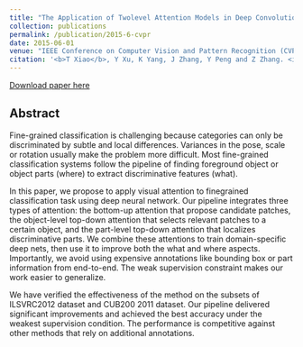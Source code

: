 ```yaml
---
title: "The Application of Twolevel Attention Models in Deep Convolutional Neural Network for Fine-grained Image Classification"
collection: publications
permalink: /publication/2015-6-cvpr
date: 2015-06-01
venue: "IEEE Conference on Computer Vision and Pattern Recognition (CVPR)"
citation: '<b>T Xiao</b>, Y Xu, K Yang, J Zhang, Y Peng and Z Zhang. <i>In Proceedings of the IEEE conference on computer vision and pattern recognition</i>. <b>CVPR 2015</b>'
---
```


[Download paper here](https://www.cv-foundation.org/openaccess/content_cvpr_2015/papers/Xiao_The_Application_of_2015_CVPR_paper.pdf)


## Abstract
Fine-grained classification is challenging because categories can only be discriminated by subtle and local differences. Variances in the pose, scale or rotation usually make the problem more difficult. Most fine-grained classification systems follow the pipeline of finding foreground object or object parts (where) to extract discriminative features (what).

In this paper, we propose to apply visual attention to finegrained classification task using deep neural network. Our pipeline integrates three types of attention: the bottom-up attention that propose candidate patches, the object-level top-down attention that selects relevant patches to a certain object, and the part-level top-down attention that localizes discriminative parts. We combine these attentions to train domain-specific deep nets, then use it to improve both the what and where aspects. Importantly, we avoid using expensive annotations like bounding box or part information from end-to-end. The weak supervision constraint makes our work easier to generalize.

We have verified the effectiveness of the method on the subsets of ILSVRC2012 dataset and CUB200 2011 dataset. Our pipeline delivered significant improvements and achieved the best accuracy under the weakest supervision condition. The performance is competitive against other methods that rely on additional annotations.
